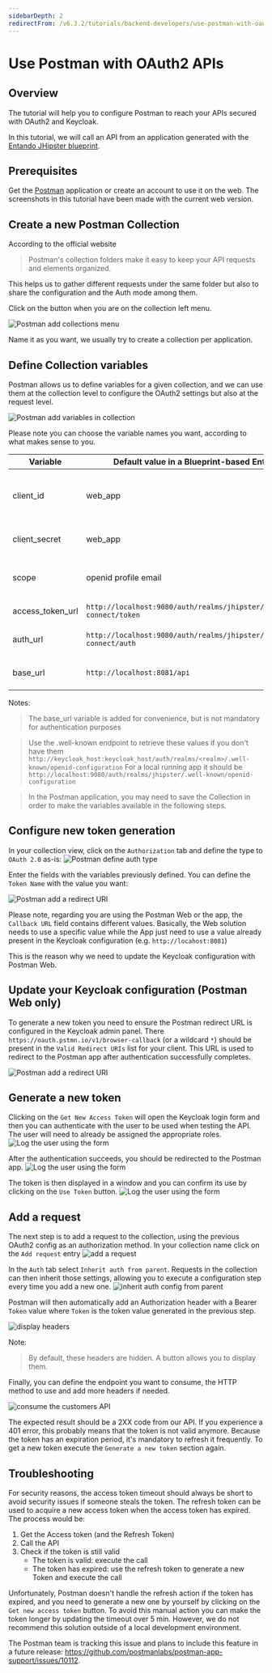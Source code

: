 ```yaml
---
sidebarDepth: 2
redirectFrom: /v6.3.2/tutorials/backend-developers/use-postman-with-oauth2.html
---
```


# Use Postman with OAuth2 APIs 

## Overview
The tutorial will help you to configure Postman to reach your APIs secured with OAuth2 and Keycloak.

In this tutorial, we will call an API from an application generated with the [Entando JHipster blueprint](./generate-microservices-and-micro-frontends.md).

## Prerequisites
Get the [Postman](https://www.postman.com/downloads/) application or create an account to use it on the web.
The screenshots in this tutorial have been made with the current web version.

## Create a new Postman Collection
According to the official website 
> Postman's collection folders make it easy to keep your API requests and elements organized.

This helps us to gather different requests under the same folder but also to share the configuration and the Auth mode among them.

Click on the button when you are on the collection left menu.

![Postman add collections menu](./img/postman/postman-create-collection.png)

Name it as you want, we usually try to create a collection per application.

## Define Collection variables
Postman allows us to define variables for a given collection, and we can use them at the collection level to configure the OAuth2 settings but also at the request level.

![Postman add variables in collection](./img/postman/postman-add-variables.png)

Please note you can choose the variable names you want, according to what makes sense to you.

| Variable | Default value in a Blueprint-based Entando App | Details |
|------|------|------|
| client_id | web_app | The client id account used to authenticate the user |
| client_secret | web_app | The secret for the client_id |
| scope | openid profile email | The scope to retrieve during the auth |
| access_token_url | `http://localhost:9080/auth/realms/jhipster/protocol/openid-connect/token` | The token endpoint |
| auth_url | `http://localhost:9080/auth/realms/jhipster/protocol/openid-connect/auth` | The authorization endpoint |
| base_url | `http://localhost:8081/api` | The url all the requests start with |

Notes:
> The base_url variable is added for convenience, but is not mandatory for authentication purposes

> Use the .well-known endpoint to retrieve these values if you don't have them
> `http://keycloak_host:keycloak_host/auth/realms/<realm>/.well-known/openid-configuration`
> For a local running app it should be `http://localhost:9080/auth/realms/jhipster/.well-known/openid-configuration`

> In the Postman application, you may need to save the Collection in order to make the variables available in the following steps.

## Configure new token generation
In your collection view, click on the `Authorization` tab and define the type to `OAuth 2.0` as-is:
![Postman define auth type](./img/postman/postman-define-authorization-type.png)

Enter the fields with the variables previously defined. You can define the `Token Name` with the value you want:

![Postman add a redirect URI](./img/postman/postman-configure-new-token.png)

Please note, regarding you are using the Postman Web or the app, the `Callback URL` field contains different values.
Basically, the Web solution needs to use a specific value while the App just need to use a value already 
present in the Keycloak configuration (e.g. `http://locahost:8081`)

This is the reason why we need to update the Keycloak configuration with Postman Web.

## Update your Keycloak configuration (Postman Web only)
To generate a new token you need to ensure the Postman redirect URL is configured in the Keycloak admin panel. There `https://oauth.pstmn.io/v1/browser-callback` (or a wildcard `*`) should be present in the `Valid Redirect URIs` list for your client.
This URL is used to redirect to the Postman app after authentication successfully completes.

![Postman add a redirect URI](./img/postman/postman-add-redirect-uri.png)

## Generate a new token
Clicking on the `Get New Access Token` will open the Keycloak login form and then you can authenticate with the user to be used when testing the API. The user will need to already be assigned the appropriate roles.
![Log the user using the form](./img/postman/postman-loggin-into-app.png)

After the authentication succeeds, you should be redirected to the Postman app.
![Log the user using the form](./img/postman/postman-authentication-success.png)

The token is then displayed in a window and you can confirm its use by clicking on the `Use Token` button.
![Log the user using the form](./img/postman/postman-access-token-details.png)

## Add a request
The next step is to add a request to the collection, using the previous OAuth2 config as an authorization method.
In your collection name click on the `Add request` entry
![add a request](./img/postman/postman-add-request.png)

In the `Auth` tab select `Inherit auth from parent`. Requests in the collection can then inherit those settings,
allowing you to execute a configuration step every time you add a new one.
![inherit auth config from parent](./img/postman/postman-auth-from-parent.png)

Postman will then automatically add an Authorization header with a Bearer `Token` value where `Token` is the token value generated in the previous step.

![display headers](./img/postman/postman-headers.png)

Note:
> By default, these headers are hidden. A button allows you to display them.

Finally, you can define the endpoint you want to consume, the HTTP method to use and add more headers if needed.

![consume the customers API](./img/postman/postman-api-customers-result.png)

The expected result should be a 2XX code from our API.
If you experience a 401 error, this probably means that the token is not valid anymore.
Because the token has an expiration period, it's mandatory to refresh it frequently.
To get a new token execute the `Generate a new token` section again.

## Troubleshooting
For security reasons, the access token timeout should always be short to avoid security issues if someone steals the token. 
The refresh token can be used to acquire a new access token when the access token has expired. The process would be:
 1. Get the Access token (and the Refresh Token)
 2. Call the API
 3. Check if the token is still valid
    - The token is valid: execute the call 
    - The token has expired: use the refresh token to generate a new Token and execute the call

Unfortunately, Postman doesn't handle the refresh action if the token has expired, and you need to generate a new one by yourself by clicking on the `Get new access token` button.
To avoid this manual action you can make the token longer by updating the timeout over 5 min. However, we do not recommend this solution outside of a local development environment.

The Postman team is tracking this issue and plans to include this feature in a future release: <https://github.com/postmanlabs/postman-app-support/issues/10112>.
